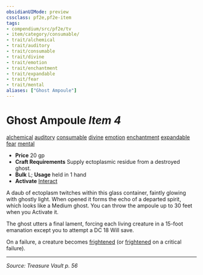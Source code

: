 ```yaml
---
obsidianUIMode: preview
cssclass: pf2e,pf2e-item
tags:
- compendium/src/pf2e/tv
- item/category/consumable/
- trait/alchemical
- trait/auditory
- trait/consumable
- trait/divine
- trait/emotion
- trait/enchantment
- trait/expandable
- trait/fear
- trait/mental
aliases: ["Ghost Ampoule"]
---
```

# Ghost Ampoule *Item 4*  
[alchemical](alchemical.md "Alchemical Item Trait")  [auditory](auditory.md "Auditory Effect Trait")  [consumable](consumable.md "Consumable Item Trait")  [divine](divine.md "Divine Tradition Trait")  [emotion](emotion.md "Emotion Effect Trait")  [enchantment](enchantment.md "Enchantment School Trait")  [expandable](expandable-tv.md "Expandable Item Trait")  [fear](Reference/Rules/Traits/fear.md "Fear Effect Trait")  [mental](mental.md "Mental Effect Trait")  

- **Price** 20 gp
- **Craft Requirements** Supply ectoplasmic residue from a destroyed ghost.
- **Bulk** L; **Usage** held in 1 hand
- **Activate** [Interact](interact.md)

A daub of ectoplasm twitches within this glass container, faintly glowing with ghostly light. When opened it forms the echo of a departed spirit, which looks like a Medium ghost. You can throw the ampoule up to 30 feet when you Activate it.

The ghost utters a final lament, forcing each living creature in a 15-foot emanation except you to attempt a DC 18 Will save.

On a failure, a creature becomes [frightened](conditions.md#Frightened) (or [frightened](conditions.md#Frightened) on a critical failure).


---
*Source: Treasure Vault p. 56*